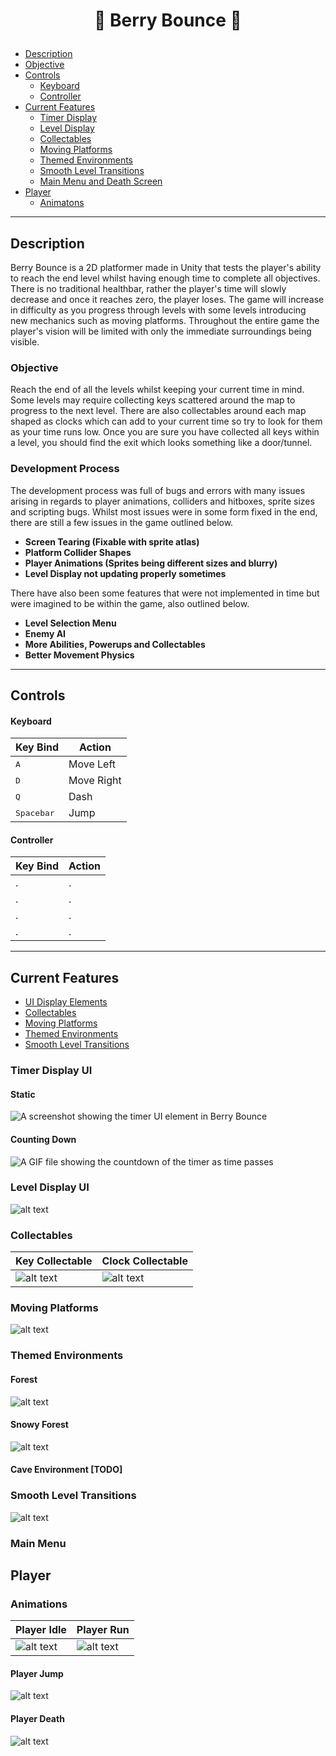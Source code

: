 # <p align=center> :grapes:  Berry Bounce  :strawberry:

<!-- Table of Contents -->
- [Description](#description)
- [Objective](#objective)
- [Controls](#controls)
  - [Keyboard](#keyboard)
  - [Controller](#controller)
- [Current Features](#features)
  - [Timer Display](#timer-display-ui)
  - [Level Display](#level-display-ui)
  - [Collectables](#collectables)
  - [Moving Platforms](#moving-platforms)
  - [Themed Environments](#themed-environments)
  - [Smooth Level Transitions](#smooth-level-transitions)
  - [Main Menu and Death Screen]()
- [Player](#player)
  - [Animatons](#animations)

---

## Description
Berry Bounce is a 2D platformer made in Unity that tests the player's ability to reach the end level whilst having enough time to complete all objectives. There is no traditional healthbar, rather the player's time will slowly decrease and once it reaches zero, the player loses. The game will increase in difficulty as you progress through levels with some levels introducing new mechanics such as moving platforms. Throughout the entire game the player's vision will be limited with only the immediate surroundings being visible.   


### Objective
Reach the end of all the levels whilst keeping your current time in mind. Some levels may require collecting keys scattered around the map to progress to the next level. There are also collectables around each map shaped as clocks which can add to your current time so try to look for them as your time runs low. Once you are sure you have collected all keys within a level, you should find the exit which looks something like a door/tunnel. 


### Development Process
The development process was full of bugs and errors with many issues arising in regards to player animations, colliders and hitboxes, sprite sizes and scripting bugs. Whilst most issues were in some form fixed in the end, there are still a few issues in the game outlined below.

- **Screen Tearing (Fixable with sprite atlas)**
- **Platform Collider Shapes**
- **Player Animations (Sprites being different sizes and blurry)**
- **Level Display not updating properly sometimes**

There have also been some features that were not implemented in time but were imagined to be within the game, also outlined below.

- **Level Selection Menu**
- **Enemy AI**
- **More Abilities, Powerups and Collectables**
- **Better Movement Physics**

---

## Controls

#### Keyboard     

| Key Bind | Action |
| ----------- | ----------- |
| <kbd>A</kbd> | Move Left |
| <kbd>D</kbd> | Move Right |
| <kbd>Q</kbd> | Dash |
| <kbd>Spacebar</kbd> | Jump |

#### Controller

| Key Bind | Action |
| ----------- | ----------- |
| . | . |
| . | . |
| . | . |
| . | . |
---

## Current Features
- [UI Display Elements](#timer-display-ui)
- [Collectables](#collectables)
- [Moving Platforms](#moving-platforms)
- [Themed Environments](#themed-environments)
- [Smooth Level Transitions](#smooth-level-transitions)
### Timer Display UI
#### Static
![A screenshot showing the timer UI element in Berry Bounce](image.png)
#### Counting Down
![A GIF file showing the countdown of the timer as time passes](timerCountdown.gif)

### Level Display UI
![alt text](levelRefresh.gif)

### Collectables
| Key Collectable | Clock Collectable |
| ----------- | ----------- |
| ![alt text](keyAnimation.gif)| ![alt text](clockCollectable-2.gif) |

### Moving Platforms
![alt text](movingPlatform.gif)

### Themed Environments
#### Forest
![alt text](image-1.png)
#### Snowy Forest
![alt text](image-2.png)
#### Cave Environment [TODO]

### Smooth Level Transitions
![alt text](levelTransition.gif)

### Main Menu 


## Player
### Animations
| Player Idle | Player Run |
| ----------- | ----------- |
| ![alt text](playerIdleAnimation-1.gif) | ![alt text](playerRunAnimation.gif) |

#### Player Jump
![alt text](playerJumpAnimation.gif)

#### Player Death
![alt text](playerDeathAnimation.gif)